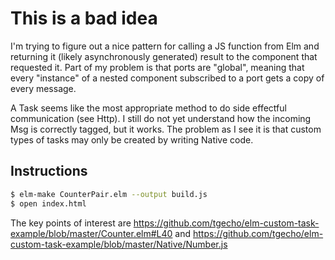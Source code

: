 # This is a bad idea

I'm trying to figure out a nice pattern for calling a JS function from Elm and returning it (likely asynchronously generated) result to the component that requested it. Part of my problem is that ports are "global", meaning that every "instance" of a nested component subscribed to a port gets a copy of every message.

A Task seems like the most appropriate method to do side effectful communication (see Http). I still do not yet understand how the incoming Msg is correctly tagged, but it works. The problem as I see it is that custom types of tasks may only be created by writing Native code.

## Instructions

```sh
$ elm-make CounterPair.elm --output build.js
$ open index.html
```

The key points of interest are https://github.com/tgecho/elm-custom-task-example/blob/master/Counter.elm#L40 and https://github.com/tgecho/elm-custom-task-example/blob/master/Native/Number.js
